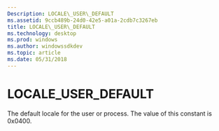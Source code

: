 ```yaml
---
Description: LOCALE\_USER\_DEFAULT
ms.assetid: 9ccb489b-24d0-42e5-a01a-2cdb7c3267eb
title: LOCALE\_USER\_DEFAULT
ms.technology: desktop
ms.prod: windows
ms.author: windowssdkdev
ms.topic: article
ms.date: 05/31/2018
---
```


# LOCALE\_USER\_DEFAULT

The default locale for the user or process. The value of this constant is 0x0400.

 

 



